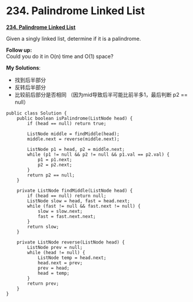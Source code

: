 # 234. Palindrome Linked List

[**234. Palindrome Linked List**](https://leetcode.com/problems/palindrome-linked-list/description/)

Given a singly linked list, determine if it is a palindrome.

**Follow up:**  
Could you do it in O\(n\) time and O\(1\) space?

**My Solutions**:

* 找到后半部分
* 反转后半部分
* 比较前后部分是否相同 （因为mid导致后半可能比前半多1，最后判断 p2 == null）

```text
public class Solution {
    public boolean isPalindrome(ListNode head) {
        if (head == null) return true;
        
        ListNode middle = findMiddle(head);
        middle.next = reverse(middle.next);
        
        ListNode p1 = head, p2 = middle.next;
        while (p1 != null && p2 != null && p1.val == p2.val) {
            p1 = p1.next;
            p2 = p2.next;
        }
        return p2 == null;
    }
    
    private ListNode findMiddle(ListNode head) {
        if (head == null) return null;
        ListNode slow = head, fast = head.next;
        while (fast != null && fast.next != null) {
            slow = slow.next;
            fast = fast.next.next;
        }
        return slow;
    }
    
    private ListNode reverse(ListNode head) {
        ListNode prev = null; 
        while (head != null) {
            ListNode temp = head.next;
            head.next = prev;
            prev = head;
            head = temp;
        }
        return prev;
    }
}
```

